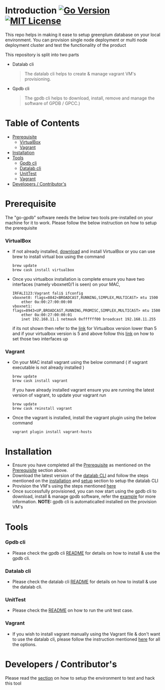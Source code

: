 # Introduction [![Go Version](https://img.shields.io/badge/go-v1.11.1-green.svg?style=flat-square)](https://golang.org/dl/) [![MIT License](https://img.shields.io/badge/License-MIT-red.svg?style=flat-square)](https://github.com/ielizaga/piv-go-gpdb/blob/master/LICENSE)

This repo helps in making it ease to setup greenplum database on your local environment. You can provision single node deployment or multi node deployment cluster and test the functionality of the product

This repository is split into two parts

+ Datalab cli 
    > The datalab cli helps to create & manage vagrant VM's provisioning.
+ Gpdb cli
    > The gpdb cli helps to download, install, remove and manage the software of GPDB / GPCC.)

    
Table of Contents
=================

   * [Prerequisite](#prerequisite)
        * [VirtualBox](#virtualbox)
        * [Vagrant](#vagrant)
   * [Installation](#installation)
   * [Tools](#tools)
        * [Gpdb cli](#gpdb-cli)
        * [Datalab cli](#datalab-cli)
        * [UnitTest](#unittest)
        * [Vagrant](#vagrant-1)
   * [Developers / Contributor's](#developers--contributors)


# Prerequisite

The "go-gpdb" software needs the below two tools pre-installed on your machine for it to work. Please follow the below instruction on how to setup the prerequisite

### VirtualBox

+ If not already installed, [download](http://download.virtualbox.org/virtualbox/5.1.22/VirtualBox-5.1.22-115126-OSX.dmg) and install VirtualBox or you can use brew to install virtual box using the command
    ```
    brew update
    brew cask install virtualbox
    ```
+ Once you virtualbox installation is complete ensure you have two interfaces (namely vboxnet0/1 is seen) on your MAC,
    ```
    IRFALI123:Vagrant fali$ ifconfig
    vboxnet0: flags=8842<BROADCAST,RUNNING,SIMPLEX,MULTICAST> mtu 1500
        ether 0a:00:27:00:00:00
    vboxnet1: flags=8943<UP,BROADCAST,RUNNING,PROMISC,SIMPLEX,MULTICAST> mtu 1500
        ether 0a:00:27:00:00:01
        inet 192.168.11.1 netmask 0xffffff00 broadcast 192.168.11.255
    ```
    if its not shown then refer to the [link](http://islandora.ca/content/fixing-missing-vboxnet0) for Virtualbox version lower than 5 and if your virtualbox version is 5 and above follow this [link](https://luppeng.wordpress.com/2017/07/17/enabling-virtualbox-host-only-adapter-on-mac-os-x/) on how to set those two interfaces up

### Vagrant

+ On your MAC install vagrant using the below command ( if vagrant executable is not already installed )
    ```
    brew update
    brew cask install vagrant
    ```
    If you have already installed vagrant ensure you are running the latest version of vagrant, to update your vagrant run
    ```
    brew update
    brew cask reinstall vagrant
    ```
+ Once the vagrant is installed, install the vagrant plugin using the below command

    ```
    vagrant plugin install vagrant-hosts
    ```

# Installation

+ Ensure you have completed all the [Prerequisite](https://github.com/pivotal-gss/go-gpdb#prerequisite) as mentioned on the [Prerequisite](https://github.com/pivotal-gss/go-gpdb#prerequisite) section above.
+ Download the latest version of the [datalab CLI](https://github.com/pivotal-gss/go-gpdb/releases/latest) and follow the steps mentioned on the [installation](https://github.com/pivotal-gss/go-gpdb/tree/master/datalab#installation) and [setup](https://github.com/pivotal-gss/go-gpdb/tree/master/datalab#setup) section to setup the datalab CLI
+ Provision the VM's using the steps mentioned [here](https://github.com/pivotal-gss/go-gpdb/tree/master/datalab#create)
+ Once successfully provisioned, you can now start using the gpdb cli to download, install & manage gpdb software, refer the [example](https://github.com/pivotal-gss/go-gpdb/tree/master/gpdb#example) for more information. **NOTE:** gpdb cli is automaticalled installed on the provision VM's

# Tools
 
### Gpdb cli

+ Please check the gpdb cli [README](https://github.com/pivotal-gss/go-gpdb/blob/master/gpdb/README.md) for details on how to install & use the gpdb cli.

### Datalab cli

+ Please check the datalab cli [README](https://github.com/pivotal-gss/go-gpdb/blob/master/datalab/README.md) for details on how to install & use the datalab cli.

### UnitTest

+ Please check the [README](https://github.com/pivotal-gss/go-gpdb/blob/master/test/README.md) on how to run the unit test case.

### Vagrant 

+ If you wish to install vagrant manually using the Vagrant file & don't want to use the datalab cli, please follow the instruction mentioned [here](https://github.com/pivotal-gss/go-gpdb/tree/master/scripts/README.md) for all the options.

# Developers / Contributor's

Please read the [section](https://github.com/pivotal-gss/go-gpdb/blob/master/DEVLEOPER.md) on how to setup the environment to test and hack this tool